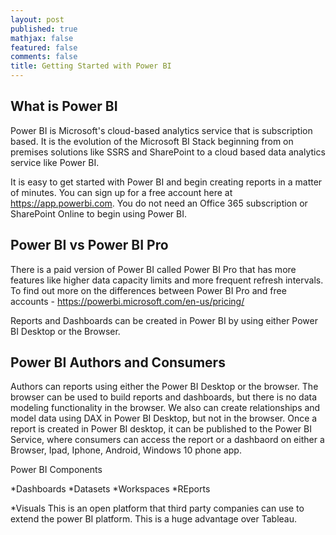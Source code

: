 ```yaml
---
layout: post
published: true
mathjax: false
featured: false
comments: false
title: Getting Started with Power BI
---
```

## What is Power BI

Power BI is Microsoft's cloud-based analytics service that is subscription based. It is the evolution of the Microsoft BI Stack beginning from on premises solutions like SSRS and SharePoint to a cloud based data analytics service like Power BI. 

It is easy to get started with Power BI and begin creating reports in a matter of minutes. You can sign up for a free account here at https://app.powerbi.com. You do not need an Office 365 subscription or SharePoint Online to begin using Power BI.

## Power BI vs Power BI Pro
There is a paid version of Power BI called Power BI Pro that has more features like higher data capacity limits and more frequent refresh intervals. To find out more on the differences between Power BI Pro and free accounts - https://powerbi.microsoft.com/en-us/pricing/

Reports and Dashboards can be created in Power BI by using either Power BI Desktop or the Browser.

##  Power BI Authors and Consumers
Authors can reports using either the Power BI Desktop or the browser. The browser can be used to build reports and dashboards, but there is no data modeling functionality in the browser. We also can create relationships and model data using DAX in Power BI Desktop, but not in the browser. Once a report is created in Power BI desktop, it can be published to the Power BI Service, where consumers can access the report or a dashbaord on either a Browser, Ipad, Iphone, Android, Windows 10 phone app.


Power BI Components

*Dashboards 
*Datasets 
*Workspaces 
*REports 
 
*Visuals 
This is an open platform that third party companies can use to extend the power BI platform. This is a huge advantage over Tableau.
